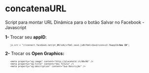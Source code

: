 # concatenaURL
Script para montar URL Dinâmica para o botão Salvar no Facebook - Javascript

<b>1-</b> Trocar seu <b>appID</b>:
<pre style="font-size:0.5em;">
    js.src = "//connect.facebook.net/pt_BR/sdk/xfbml.save.js#xfbml=1&version=v2.7&appId=<b>Seu ID</b>";
</pre>

<b>2-</b> Trocar os <b>Open Graphics:</b>
<pre style="font-size:0.5em;">
    &lt;meta property="og:image" content="http://placehold.it/96x96" /&gt;
    &lt;meta property="og:title" content="Seu Título" /&gt;
    &lt;meta property="og:description" content="Sua Descrição" /&gt;
</pre>
